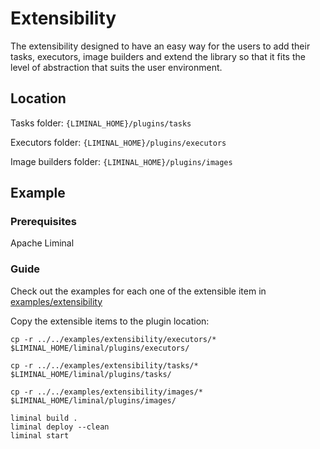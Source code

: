 <!--
Licensed to the Apache Software Foundation (ASF) under one
or more contributor license agreements.  See the NOTICE file
distributed with this work for additional information
regarding copyright ownership.  The ASF licenses this file
to you under the Apache License, Version 2.0 (the
"License"); you may not use this file except in compliance
with the License.  You may obtain a copy of the License at

  http://www.apache.org/licenses/LICENSE-2.0

Unless required by applicable law or agreed to in writing,
software distributed under the License is distributed on an
"AS IS" BASIS, WITHOUT WARRANTIES OR CONDITIONS OF ANY
KIND, either express or implied.  See the License for the
specific language governing permissions and limitations
under the License.
-->

# Extensibility

The extensibility designed to have an easy way for the users to add their tasks, executors, image
builders and extend the library so that it fits the level of abstraction that suits the user
environment.

## Location

Tasks folder: `{LIMINAL_HOME}/plugins/tasks`

Executors folder: `{LIMINAL_HOME}/plugins/executors`

Image builders folder: `{LIMINAL_HOME}/plugins/images`

## Example

### Prerequisites

Apache Liminal

### Guide

Check out the examples for each one of the extensible item
in [examples/extensibility](../../examples/extensibility)

Copy the extensible items to the plugin location:

```shell
cp -r ../../examples/extensibility/executors/* $LIMINAL_HOME/liminal/plugins/executors/
```

```shell
cp -r ../../examples/extensibility/tasks/* $LIMINAL_HOME/liminal/plugins/tasks/
```

```shell
cp -r ../../examples/extensibility/images/* $LIMINAL_HOME/liminal/plugins/images/
```

```shell
liminal build . 
liminal deploy --clean 
liminal start
```